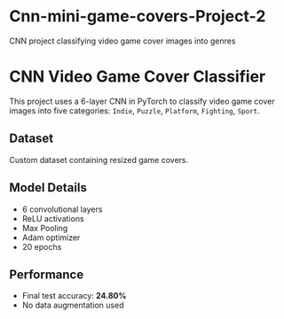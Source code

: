 # Cnn-mini-game-covers-Project-2
CNN project classifying video game cover images into genres
# CNN Video Game Cover Classifier 

This project uses a 6-layer CNN in PyTorch to classify video game cover images into five categories: `Indie`, `Puzzle`, `Platform`, `Fighting`, `Sport`.

## Dataset
Custom dataset containing resized game covers.

## Model Details
- 6 convolutional layers
- ReLU activations
- Max Pooling
- Adam optimizer
- 20 epochs

## Performance
- Final test accuracy: **24.80%**
- No data augmentation used

